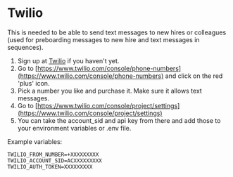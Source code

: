 # Twilio

This is needed to be able to send text messages to new hires or colleagues (used for preboarding messages to new hire and text messages in sequences).

1. Sign up at [Twilio](https://www.twilio.com) if you haven't yet.
2. Go to [https://www.twilio.com/console/phone-numbers](https://www.twilio.com/console/phone-numbers) and click on the red 'plus' icon.
3. Pick a number you like and purchase it. Make sure it allows text messages.
4. Go to [https://www.twilio.com/console/project/settings](https://www.twilio.com/console/project/settings)
5. You can take the account_sid and api key from there and add those to your environment variables or .env file.  

Example variables:
```
TWILIO_FROM_NUMBER=+XXXXXXXXX
TWILIO_ACCOUNT_SID=ACXXXXXXXXX
TWILIO_AUTH_TOKEN=XXXXXXXXX
```